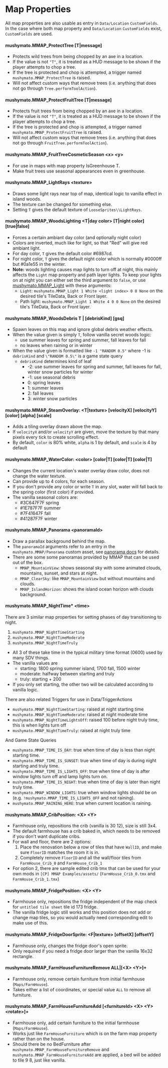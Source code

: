 # Map Properties

All map properties are also usable as entry in `Data/Location` `CustomFields`. In the case where both map property and `Data/Location` `CustomFields` exist, `CustomFields` are used.

#### mushymato.MMAP_ProtectTree [T|message]

- Protects wild trees from being chopped by an axe in a location.
- If the value is not `"T"`, it is treated as a HUD message to be shown if the player attempts to chop a tree.
- If the tree is protected and chop is attempted, a trigger named `mushymato.MMAP_ProtectTree` is raised.
- Will not affect custom ways that remove trees (i.e. anything that does not go through `Tree.performToolAction`).

#### mushymato.MMAP_ProtectFruitTree [T|message]

- Protects fruit trees from being chopped by an axe in a location.
- If the value is not `"T"`, it is treated as a HUD message to be shown if the player attempts to chop a tree.
- If the tree is protected and chop is attempted, a trigger named `mushymato.MMAP_ProtectFruitTree` is raised.
- Will not affect custom ways that remove trees (i.e. anything that does not go through `FruitTree.performToolAction`).

#### mushymato.MMAP_FruitTreeCosmeticSeason \<x\> \<y\>

- For use in maps with map property IsGreenhouse T.
- Make fruit trees use seasonal appearances even in greenhouse.

#### mushymato.MMAP_LightRays \<texture\>

- Draws some light rays near top of map, identical logic to vanilla effect in island woods.
- The texture can be changed for something else.
- Setting `T` gives the default texture of `LooseSprites\\LightRays`.

#### mushymato.MMAP_WoodsLighting \<T|day color\> [T|night color] [true|false]

- Forces a certain ambiant day color (and optionally night color)
- Colors are inverted, much like for light, so that "Red" will give red ambiant light.
- For day color, `T` gives the default color #6987cd.
- For night color, `T` gives the default night color which is normally #0000ff but #0a1e55 in the winter.
- **Note:** woods lighting causes map lights to turn off at night, this mainly affects the `Light` map property and path layer lights. To keep your lights on at night you can either set the third argument to `false`, or use [mushymato.MMAP_Light](#mushymato.MMAP_Light) with these arguments:
    - `Light`: `mushymato.MMAP_Light 1 White <light index> 0 0 None` on the desired tile's TileData, Back or Front layer.
    - Path light: `mushymato.MMAP_Light 1 White 4 0 0 None` on the desired tile's TileData, Back or Front layer.

#### mushymato.MMAP_WoodsDebris T | [debrisKind] [gsq]

- Spawn leaves on this map and ignore global debris weather effects.
- When the value given is simply `T`, follow vanilla secret woods logic:
    - use summer leaves for spring and summer, fall leaves for fall
    - no leaves when raining or in winter
- When the value given is formatted like `-1 "RANDOM 0.5"` where -1 is `debrisKind` and `\"RANDOM 0.5\"` is a game state query
    - `debrisKind` determines kind of leaf
        - -2: use summer leaves for spring and summer, fall leaves for fall, winter snow particles for winter
        - -1: use seasonal debris
        - 0: spring leaves
        - 1: summer leaves
        - 2: fall leaves
        - 3: winter snow particles


#### mushymato.MMAP_SteamOverlay: \<T|texture\> [velocityX] [velocityY] [color] [alpha] [scale]

- Adds a tiling overlay drawn above the map.
- If `velocityX` and/or `velocityY` are given, move the texture by that many pixels every tick to create scrolling effect.
- By default, `color` is 80% white, `alpha` is 1 by default, and `scale` is 4 by default

#### mushymato.MMAP_WaterColor: \<color\> [color|T] [color|T] [color|T]

- Changes the current location's water overlay draw color, does not change the water texture.
- Can provide up to 4 colors, for each season.
- If you don't provide any color or write `T` in any slot, water will fall back to the spring color (first color) if provided.
- The vanilla seasonal colors are:
    - #3C647F7F spring
    - #1E787F7F summer
    - #7F41647F fall
    - #41287F7F winter

#### mushymato.MMAP_Panorama \<panoramaId\>

- Draw a parallax background behind the map.
- The `panoramaId` arguments refer to an entry in the `mushymato.MMAP/Panorama` custom asset, see [panorama docs](docs/panorama.md) for details.
- There are some some panoramas provided by MMAP that can be used out of the box.
    - `MMAP_MountainView`: shows seasonal sky with some animated clouds, mountains, sunset, and stars at night.
    - `MMAP_ClearSky`: like `MMAP_MountainView` but without mountains and clouds.
    - `MMAP_IslandHorizon`: shows the island ocean horizon with clouds background.

#### mushymato.MMAP_NightTime* \<time\> <a name="mushymato.MMAP_NightTime"></a>

There are 3 similar map properties for setting phases of day transitioning to night.
1. `mushymato.MMAP_NightTimeStarting`
2. `mushymato.MMAP_NightTimeModerate`
3. `mushymato.MMAP_NightTimeTruly`

- All 3 of these take time in the typical military time format (0600) used by many SDV things.
- The vanilla values are
    - starting: 1800 spring summer island, 1700 fall, 1500 winter
    - moderate: halfway between starting and truly
    - truly: starting + 200
- If you only set starting, the other two will be calculated according to vanilla logic.

There are also related Triggers for use in Data/TriggerActions
- `mushymato.MMAP_NightTimeStarting`: raised at night starting time
- `mushymato.MMAP_NightTimeModerate`: raised at night moderate time
- `mushymato.MMAP_NightTimeLightsOff`: raised 100 before night truly time, this is when lights turn off
- `mushymato.MMAP_NightTimeTruly`: raised at night truly time

And Game State Queries
- `mushymato.MMAP_TIME_IS_DAY`: true when time of day is less than night starting time.
- `mushymato.MMAP_TIME_IS_SUNSET`: true when time of day is during night starting and truly time.
- `mushymato.MMAP_TIME_IS_LIGHTS_OFF`: true when time of day is after window lights turn off and lamp lights turn on.
- `mushymato.MMAP_TIME_IS_NIGHT`: true when time of day is later than night truly time.
- `mushymato.MMAP_WINDOW_LIGHTS`: true when window lights should be on (e.g. `!mushymato.MMAP_TIME_IS_LIGHTS_OFF` and not raining).
- `mushymato.MMAP_RAINING_HERE`: true when current location is raining.

#### mushymato.MMAP_CribPosition: \<X\> \<Y\>

- Farmhouse only, repositions the crib (vanilla is 30 12), size is still 3x4.
- The default farmhouse has a crib baked in, which needs to be removed if you don't want duplicate cribs.
- For wall and floor, there are 2 options:
    1. Place the renovation below a row of tiles that have `WallID`, and make sure `FloorID` matches the room it is in.
    2. Completely remove `FloorID` and all the wall/floor tiles from `FarmHouse_Crib_0` and `FarmHouse_Crib_1`
- For option 2, there are sample edited crib tmx that can be used for your own mods in `[CP] MMAP Examples/assets/` (`FarmHouse_Crib_0.tmx` and `FarmHouse_Crib_1.tmx`)

#### mushymato.MMAP_FridgePosition: \<X\> \<Y\>

- Farmhouse only, repositions the fridge independent of the map check for `untitled tile sheet` tile id 173 fridge.
- The vanilla fridge logic still works and this position does not add or change map tiles, so you would actually need corresponding edit to make use of this.

#### mushymato.MMAP_FridgeDoorSprite: \<F|texture\> [offsetX] [offsetY]

- Farmhouse only, changes the fridge door's open sprite.
- Only required if you need a fridge door larger than the vanilla 16x32 rectangle.

#### mushymato.MMAP_FarmHouseFurnitureRemove ALL|[\<X\> \<Y\>]+

- Farmhouse only, remove certain furniture from initial farmhouse (`Maps/FarmHouse`).
- Takes either a list of coordinates, or special value `ALL` to remove all furniture.

#### mushymato.MMAP_FarmHouseFurnitureAdd [\<furnitureId\> \<X\> \<Y\> \<rotate\>]+

- Farmhouse only, add certain furniture to the initial farmhouse (`Maps/FarmHouse`).
- Works just like `FarmHouseFurniture` which is on the farm map property rather than on the house.
- Should there be no BedFurniture after `mushymato.MMAP_FarmHouseFurnitureRemove` and `mushymato.MMAP_FarmHouseFurnitureAdd` are applied, a bed will be added to tile 9 8, just like vanilla.

